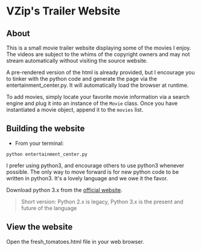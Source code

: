 # VZip's Trailer Website

## About

This is a small movie trailer website displaying some of the movies I enjoy. The videos are subject to the whims of
the copyright owners and may not stream automatically without visiting the source website.

A pre-rendered version of the html is already provided, but I encourage you to tinker with the python code and generate
the page via the entertainment_center.py. It will automatically load the browser at runtime.

To add movies, simply locate your favorite movie information via a search engine and plug it into an instance of the `Movie`
class. Once you have instantiated a movie object, append it to the `movies` list.

## Building the website

- From your terminal:
```
python entertainment_center.py
```

I prefer using python3, and encourage others to use python3 whenever possible. The only way to move forward is for new
python code to be written in python3. It's a lovely language and we owe it the favor.

Download python 3.x from the [official website](https://www.python.org/downloads/).

> Short version: Python 2.x is legacy, Python 3.x is the present and future of the language

## View the website

Open the fresh_tomatoes.html file in your web browser.